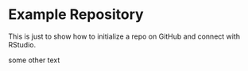 # Example Repository

This is just to show how to initialize a repo on GitHub and connect with RStudio.

some other text
